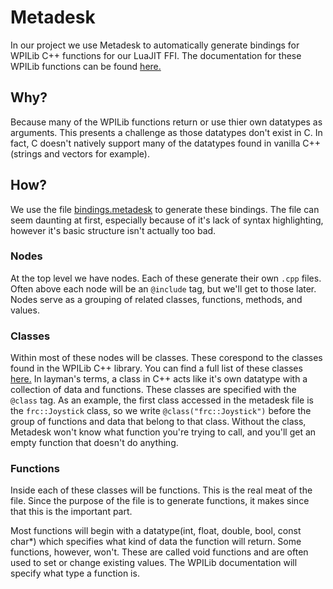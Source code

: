 # Metadesk

In our project we use Metadesk to automatically generate bindings for WPILib C++ functions for our LuaJIT FFI. The documentation for these WPILib functions can be found [here.](https://first.wpi.edu/wpilib/allwpilib/docs/release/cpp/index.html)


## Why?

Because many of the WPILib functions return or use thier own datatypes as arguments. This presents a challenge as those datatypes don't exist in C. In fact, C doesn't natively support many of the datatypes found in vanilla C++(strings and vectors for example).

## How?

We use the file [bindings.metadesk](src/bindings/bindings.metadesk) to generate these bindings. The file can seem daunting at first, especially because of it's lack of syntax highlighting, however it's basic structure isn't actually too bad.

### Nodes
At the top level we have nodes. Each of these generate their own `.cpp`  files. Often above each node will be an `@include` tag, but we'll get to those later. Nodes serve as a grouping of related classes, functions, methods, and values. 

### Classes
Within most of these nodes will be classes. These corespond to the classes found in the WPILib C++ library. You can find a full list of these classes [here.](https://first.wpi.edu/wpilib/allwpilib/docs/release/cpp/annotated.html) In layman's terms, a class in C++ acts like it's own datatype with a collection of data and functions. These classes are specified with the `@class` tag. As an example, the first class accessed in the metadesk file is the `frc::Joystick` class, so we write `@class("frc::Joystick")` before the group of functions and data that belong to that class. Without the class, Metadesk won't know what function you're trying to call, and you'll get an empty function that doesn't do anything.

### Functions
Inside each of these classes will be functions. This is the real meat of the file. Since the purpose of the file is to generate functions, it makes since that this is the important part. 

Most functions will begin with a datatype(int, float, double, bool, const char\*) which specifies what kind of data the function will return. Some functions, however, won't. These are called void functions and are often used to set or change existing values. The WPILib documentation will specify what type a function is.